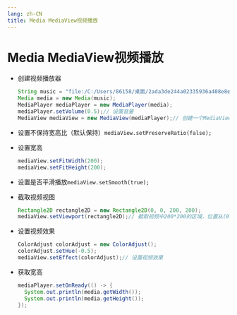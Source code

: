 ```yaml
---
lang: zh-CN
title: Media MediaView视频播放
---
```



# Media MediaView视频播放

* 创建视频播放器
      
    ```java
    String music = "file:/C:/Users/86158/桌面/2ada3de244a02335936a408e8efff631.mp4";  
    Media media = new Media(music);  
    MediaPlayer mediaPlayer = new MediaPlayer(media);  
    mediaPlayer.setVolume(0.5);// 设置音量  
    MediaView mediaView = new MediaView(mediaPlayer);// 创建一个MediaView对象，用于显示视频
    ```

* 设置不保持宽高比（默认保持）`mediaView.setPreserveRatio(false);`

* 设置宽高
      
    ```java
    mediaView.setFitWidth(200);  
    mediaView.setFitHeight(200);
    ```

* 设置是否平滑播放`mediaView.setSmooth(true);`

* 截取视频视图
      
    ```java
    Rectangle2D rectangle2D = new Rectangle2D(0, 0, 200, 200);  
    mediaView.setViewport(rectangle2D);// 截取视频中200*200的区域，位置从(0,0)开始
    ```

* 设置视频效果
  
    ```java
    ColorAdjust colorAdjust = new ColorAdjust();  
    colorAdjust.setHue(-0.5);  
    mediaView.setEffect(colorAdjust);// 设置视频效果
    ```

* 获取宽高
      
    ```java
    mediaPlayer.setOnReady(() -> {  
      System.out.println(media.getWidth());  
      System.out.println(media.getHeight());  
    });
    ```
